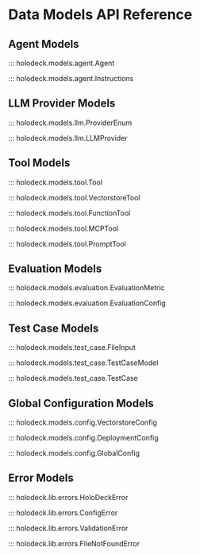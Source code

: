 # Data Models API Reference

## Agent Models

::: holodeck.models.agent.Agent

::: holodeck.models.agent.Instructions

## LLM Provider Models

::: holodeck.models.llm.ProviderEnum

::: holodeck.models.llm.LLMProvider

## Tool Models

::: holodeck.models.tool.Tool

::: holodeck.models.tool.VectorstoreTool

::: holodeck.models.tool.FunctionTool

::: holodeck.models.tool.MCPTool

::: holodeck.models.tool.PromptTool

## Evaluation Models

::: holodeck.models.evaluation.EvaluationMetric

::: holodeck.models.evaluation.EvaluationConfig

## Test Case Models

::: holodeck.models.test_case.FileInput

::: holodeck.models.test_case.TestCaseModel

::: holodeck.models.test_case.TestCase

## Global Configuration Models

::: holodeck.models.config.VectorstoreConfig

::: holodeck.models.config.DeploymentConfig

::: holodeck.models.config.GlobalConfig

## Error Models

::: holodeck.lib.errors.HoloDeckError

::: holodeck.lib.errors.ConfigError

::: holodeck.lib.errors.ValidationError

::: holodeck.lib.errors.FileNotFoundError
